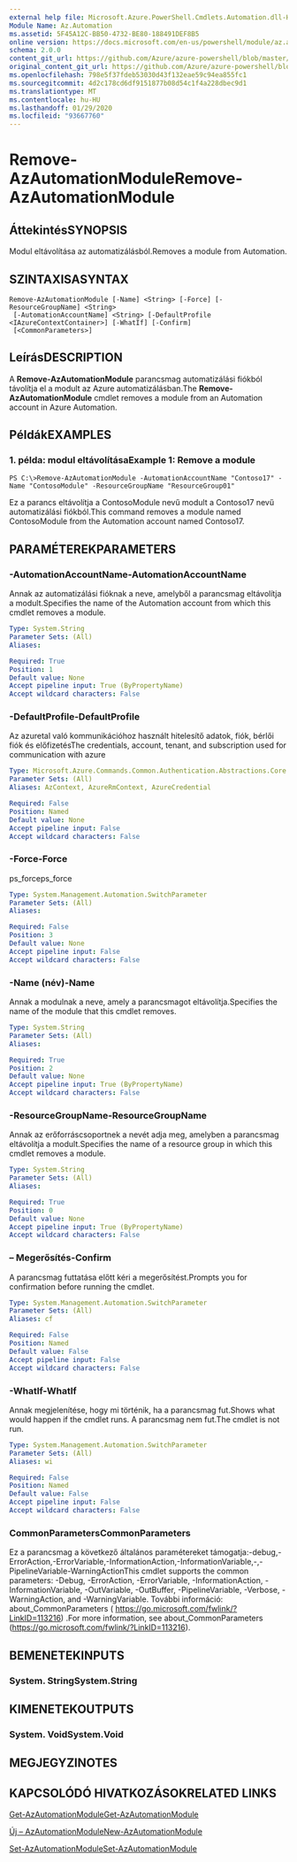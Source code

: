 ```yaml
---
external help file: Microsoft.Azure.PowerShell.Cmdlets.Automation.dll-Help.xml
Module Name: Az.Automation
ms.assetid: 5F45A12C-BB50-4732-BE80-188491DEF8B5
online version: https://docs.microsoft.com/en-us/powershell/module/az.automation/remove-azautomationmodule
schema: 2.0.0
content_git_url: https://github.com/Azure/azure-powershell/blob/master/src/Automation/Automation/help/Remove-AzAutomationModule.md
original_content_git_url: https://github.com/Azure/azure-powershell/blob/master/src/Automation/Automation/help/Remove-AzAutomationModule.md
ms.openlocfilehash: 798e5f37fdeb53030d43f132eae59c94ea855fc1
ms.sourcegitcommit: 4d2c178cd6df9151877b08d54c1f4a228dbec9d1
ms.translationtype: MT
ms.contentlocale: hu-HU
ms.lasthandoff: 01/29/2020
ms.locfileid: "93667760"
---
```

# <span data-ttu-id="1a96f-101">Remove-AzAutomationModule</span><span class="sxs-lookup"><span data-stu-id="1a96f-101">Remove-AzAutomationModule</span></span>

## <span data-ttu-id="1a96f-102">Áttekintés</span><span class="sxs-lookup"><span data-stu-id="1a96f-102">SYNOPSIS</span></span>
<span data-ttu-id="1a96f-103">Modul eltávolítása az automatizálásból.</span><span class="sxs-lookup"><span data-stu-id="1a96f-103">Removes a module from Automation.</span></span>

## <span data-ttu-id="1a96f-104">SZINTAXISA</span><span class="sxs-lookup"><span data-stu-id="1a96f-104">SYNTAX</span></span>

```
Remove-AzAutomationModule [-Name] <String> [-Force] [-ResourceGroupName] <String>
 [-AutomationAccountName] <String> [-DefaultProfile <IAzureContextContainer>] [-WhatIf] [-Confirm]
 [<CommonParameters>]
```

## <span data-ttu-id="1a96f-105">Leírás</span><span class="sxs-lookup"><span data-stu-id="1a96f-105">DESCRIPTION</span></span>
<span data-ttu-id="1a96f-106">A **Remove-AzAutomationModule** parancsmag automatizálási fiókból távolítja el a modult az Azure automatizálásban.</span><span class="sxs-lookup"><span data-stu-id="1a96f-106">The **Remove-AzAutomationModule** cmdlet removes a module from an Automation account in Azure Automation.</span></span>

## <span data-ttu-id="1a96f-107">Példák</span><span class="sxs-lookup"><span data-stu-id="1a96f-107">EXAMPLES</span></span>

### <span data-ttu-id="1a96f-108">1. példa: modul eltávolítása</span><span class="sxs-lookup"><span data-stu-id="1a96f-108">Example 1: Remove a module</span></span>
```
PS C:\>Remove-AzAutomationModule -AutomationAccountName "Contoso17" -Name "ContosoModule" -ResourceGroupName "ResourceGroup01"
```

<span data-ttu-id="1a96f-109">Ez a parancs eltávolítja a ContosoModule nevű modult a Contoso17 nevű automatizálási fiókból.</span><span class="sxs-lookup"><span data-stu-id="1a96f-109">This command removes a module named ContosoModule from the Automation account named Contoso17.</span></span>

## <span data-ttu-id="1a96f-110">PARAMÉTEREK</span><span class="sxs-lookup"><span data-stu-id="1a96f-110">PARAMETERS</span></span>

### <span data-ttu-id="1a96f-111">-AutomationAccountName</span><span class="sxs-lookup"><span data-stu-id="1a96f-111">-AutomationAccountName</span></span>
<span data-ttu-id="1a96f-112">Annak az automatizálási fióknak a neve, amelyből a parancsmag eltávolítja a modult.</span><span class="sxs-lookup"><span data-stu-id="1a96f-112">Specifies the name of the Automation account from which this cmdlet removes a module.</span></span>

```yaml
Type: System.String
Parameter Sets: (All)
Aliases:

Required: True
Position: 1
Default value: None
Accept pipeline input: True (ByPropertyName)
Accept wildcard characters: False
```

### <span data-ttu-id="1a96f-113">-DefaultProfile</span><span class="sxs-lookup"><span data-stu-id="1a96f-113">-DefaultProfile</span></span>
<span data-ttu-id="1a96f-114">Az azuretal való kommunikációhoz használt hitelesítő adatok, fiók, bérlői fiók és előfizetés</span><span class="sxs-lookup"><span data-stu-id="1a96f-114">The credentials, account, tenant, and subscription used for communication with azure</span></span>

```yaml
Type: Microsoft.Azure.Commands.Common.Authentication.Abstractions.Core.IAzureContextContainer
Parameter Sets: (All)
Aliases: AzContext, AzureRmContext, AzureCredential

Required: False
Position: Named
Default value: None
Accept pipeline input: False
Accept wildcard characters: False
```

### <span data-ttu-id="1a96f-115">-Force</span><span class="sxs-lookup"><span data-stu-id="1a96f-115">-Force</span></span>
<span data-ttu-id="1a96f-116">ps_force</span><span class="sxs-lookup"><span data-stu-id="1a96f-116">ps_force</span></span>

```yaml
Type: System.Management.Automation.SwitchParameter
Parameter Sets: (All)
Aliases:

Required: False
Position: 3
Default value: None
Accept pipeline input: False
Accept wildcard characters: False
```

### <span data-ttu-id="1a96f-117">-Name (név)</span><span class="sxs-lookup"><span data-stu-id="1a96f-117">-Name</span></span>
<span data-ttu-id="1a96f-118">Annak a modulnak a neve, amely a parancsmagot eltávolítja.</span><span class="sxs-lookup"><span data-stu-id="1a96f-118">Specifies the name of the module that this cmdlet removes.</span></span>

```yaml
Type: System.String
Parameter Sets: (All)
Aliases:

Required: True
Position: 2
Default value: None
Accept pipeline input: True (ByPropertyName)
Accept wildcard characters: False
```

### <span data-ttu-id="1a96f-119">-ResourceGroupName</span><span class="sxs-lookup"><span data-stu-id="1a96f-119">-ResourceGroupName</span></span>
<span data-ttu-id="1a96f-120">Annak az erőforráscsoportnek a nevét adja meg, amelyben a parancsmag eltávolítja a modult.</span><span class="sxs-lookup"><span data-stu-id="1a96f-120">Specifies the name of a resource group in which this cmdlet removes a module.</span></span>

```yaml
Type: System.String
Parameter Sets: (All)
Aliases:

Required: True
Position: 0
Default value: None
Accept pipeline input: True (ByPropertyName)
Accept wildcard characters: False
```

### <span data-ttu-id="1a96f-121">– Megerősítés</span><span class="sxs-lookup"><span data-stu-id="1a96f-121">-Confirm</span></span>
<span data-ttu-id="1a96f-122">A parancsmag futtatása előtt kéri a megerősítést.</span><span class="sxs-lookup"><span data-stu-id="1a96f-122">Prompts you for confirmation before running the cmdlet.</span></span>

```yaml
Type: System.Management.Automation.SwitchParameter
Parameter Sets: (All)
Aliases: cf

Required: False
Position: Named
Default value: False
Accept pipeline input: False
Accept wildcard characters: False
```

### <span data-ttu-id="1a96f-123">-WhatIf</span><span class="sxs-lookup"><span data-stu-id="1a96f-123">-WhatIf</span></span>
<span data-ttu-id="1a96f-124">Annak megjelenítése, hogy mi történik, ha a parancsmag fut.</span><span class="sxs-lookup"><span data-stu-id="1a96f-124">Shows what would happen if the cmdlet runs.</span></span>
<span data-ttu-id="1a96f-125">A parancsmag nem fut.</span><span class="sxs-lookup"><span data-stu-id="1a96f-125">The cmdlet is not run.</span></span>

```yaml
Type: System.Management.Automation.SwitchParameter
Parameter Sets: (All)
Aliases: wi

Required: False
Position: Named
Default value: False
Accept pipeline input: False
Accept wildcard characters: False
```

### <span data-ttu-id="1a96f-126">CommonParameters</span><span class="sxs-lookup"><span data-stu-id="1a96f-126">CommonParameters</span></span>
<span data-ttu-id="1a96f-127">Ez a parancsmag a következő általános paramétereket támogatja:-debug,-ErrorAction,-ErrorVariable,-InformationAction,-InformationVariable,-,-PipelineVariable-WarningAction</span><span class="sxs-lookup"><span data-stu-id="1a96f-127">This cmdlet supports the common parameters: -Debug, -ErrorAction, -ErrorVariable, -InformationAction, -InformationVariable, -OutVariable, -OutBuffer, -PipelineVariable, -Verbose, -WarningAction, and -WarningVariable.</span></span> <span data-ttu-id="1a96f-128">További információ: about_CommonParameters ( https://go.microsoft.com/fwlink/?LinkID=113216) .</span><span class="sxs-lookup"><span data-stu-id="1a96f-128">For more information, see about_CommonParameters (https://go.microsoft.com/fwlink/?LinkID=113216).</span></span>

## <span data-ttu-id="1a96f-129">BEMENETEK</span><span class="sxs-lookup"><span data-stu-id="1a96f-129">INPUTS</span></span>

### <span data-ttu-id="1a96f-130">System. String</span><span class="sxs-lookup"><span data-stu-id="1a96f-130">System.String</span></span>

## <span data-ttu-id="1a96f-131">KIMENETEK</span><span class="sxs-lookup"><span data-stu-id="1a96f-131">OUTPUTS</span></span>

### <span data-ttu-id="1a96f-132">System. Void</span><span class="sxs-lookup"><span data-stu-id="1a96f-132">System.Void</span></span>

## <span data-ttu-id="1a96f-133">MEGJEGYZI</span><span class="sxs-lookup"><span data-stu-id="1a96f-133">NOTES</span></span>

## <span data-ttu-id="1a96f-134">KAPCSOLÓDÓ HIVATKOZÁSOK</span><span class="sxs-lookup"><span data-stu-id="1a96f-134">RELATED LINKS</span></span>

[<span data-ttu-id="1a96f-135">Get-AzAutomationModule</span><span class="sxs-lookup"><span data-stu-id="1a96f-135">Get-AzAutomationModule</span></span>](./Get-AzAutomationModule.md)

[<span data-ttu-id="1a96f-136">Új – AzAutomationModule</span><span class="sxs-lookup"><span data-stu-id="1a96f-136">New-AzAutomationModule</span></span>](./New-AzAutomationModule.md)

[<span data-ttu-id="1a96f-137">Set-AzAutomationModule</span><span class="sxs-lookup"><span data-stu-id="1a96f-137">Set-AzAutomationModule</span></span>](./Set-AzAutomationModule.md)


